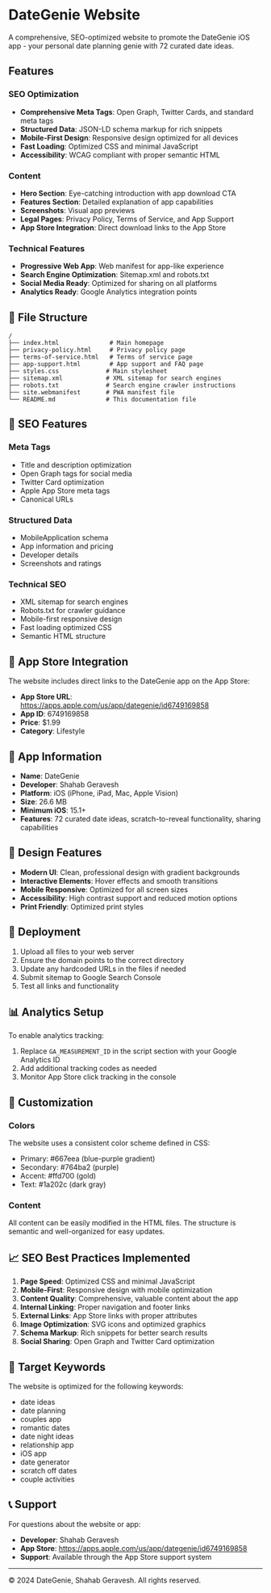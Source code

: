 # DateGenie Website

A comprehensive, SEO-optimized website to promote the DateGenie iOS app - your personal date planning genie with 72 curated date ideas.

##  Features

### SEO Optimization
- **Comprehensive Meta Tags**: Open Graph, Twitter Cards, and standard meta tags
- **Structured Data**: JSON-LD schema markup for rich snippets
- **Mobile-First Design**: Responsive design optimized for all devices
- **Fast Loading**: Optimized CSS and minimal JavaScript
- **Accessibility**: WCAG compliant with proper semantic HTML

### Content
- **Hero Section**: Eye-catching introduction with app download CTA
- **Features Section**: Detailed explanation of app capabilities
- **Screenshots**: Visual app previews
- **Legal Pages**: Privacy Policy, Terms of Service, and App Support
- **App Store Integration**: Direct download links to the App Store

### Technical Features
- **Progressive Web App**: Web manifest for app-like experience
- **Search Engine Optimization**: Sitemap.xml and robots.txt
- **Social Media Ready**: Optimized for sharing on all platforms
- **Analytics Ready**: Google Analytics integration points

## 📁 File Structure

```
/
├── index.html              # Main homepage
├── privacy-policy.html     # Privacy policy page
├── terms-of-service.html   # Terms of service page
├── app-support.html        # App support and FAQ page
├── styles.css             # Main stylesheet
├── sitemap.xml            # XML sitemap for search engines
├── robots.txt             # Search engine crawler instructions
├── site.webmanifest       # PWA manifest file
└── README.md              # This documentation file
```

## 🎯 SEO Features

### Meta Tags
- Title and description optimization
- Open Graph tags for social media
- Twitter Card optimization
- Apple App Store meta tags
- Canonical URLs

### Structured Data
- MobileApplication schema
- App information and pricing
- Developer details
- Screenshots and ratings

### Technical SEO
- XML sitemap for search engines
- Robots.txt for crawler guidance
- Mobile-first responsive design
- Fast loading optimized CSS
- Semantic HTML structure

## 🔗 App Store Integration

The website includes direct links to the DateGenie app on the App Store:
- **App Store URL**: https://apps.apple.com/us/app/dategenie/id6749169858
- **App ID**: 6749169858
- **Price**: $1.99
- **Category**: Lifestyle

## 📱 App Information

- **Name**: DateGenie
- **Developer**: Shahab Geravesh
- **Platform**: iOS (iPhone, iPad, Mac, Apple Vision)
- **Size**: 26.6 MB
- **Minimum iOS**: 15.1+
- **Features**: 72 curated date ideas, scratch-to-reveal functionality, sharing capabilities

## 🎨 Design Features

- **Modern UI**: Clean, professional design with gradient backgrounds
- **Interactive Elements**: Hover effects and smooth transitions
- **Mobile Responsive**: Optimized for all screen sizes
- **Accessibility**: High contrast support and reduced motion options
- **Print Friendly**: Optimized print styles

## 🚀 Deployment

1. Upload all files to your web server
2. Ensure the domain points to the correct directory
3. Update any hardcoded URLs in the files if needed
4. Submit sitemap to Google Search Console
5. Test all links and functionality

## 📊 Analytics Setup

To enable analytics tracking:

1. Replace `GA_MEASUREMENT_ID` in the script section with your Google Analytics ID
2. Add additional tracking codes as needed
3. Monitor App Store click tracking in the console

## 🔧 Customization

### Colors
The website uses a consistent color scheme defined in CSS:
- Primary: #667eea (blue-purple gradient)
- Secondary: #764ba2 (purple)
- Accent: #ffd700 (gold)
- Text: #1a202c (dark gray)

### Content
All content can be easily modified in the HTML files. The structure is semantic and well-organized for easy updates.

## 📈 SEO Best Practices Implemented

1. **Page Speed**: Optimized CSS and minimal JavaScript
2. **Mobile-First**: Responsive design with mobile optimization
3. **Content Quality**: Comprehensive, valuable content about the app
4. **Internal Linking**: Proper navigation and footer links
5. **External Links**: App Store links with proper attributes
6. **Image Optimization**: SVG icons and optimized graphics
7. **Schema Markup**: Rich snippets for better search results
8. **Social Sharing**: Open Graph and Twitter Card optimization

## 🎯 Target Keywords

The website is optimized for the following keywords:
- date ideas
- date planning
- couples app
- romantic dates
- date night ideas
- relationship app
- iOS app
- date generator
- scratch off dates
- couple activities

## 📞 Support

For questions about the website or app:
- **Developer**: Shahab Geravesh
- **App Store**: https://apps.apple.com/us/app/dategenie/id6749169858
- **Support**: Available through the App Store support system

---

© 2024 DateGenie, Shahab Geravesh. All rights reserved.
